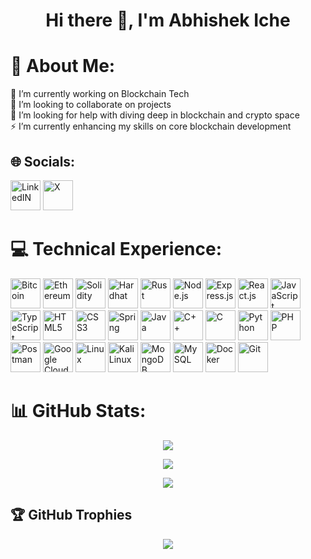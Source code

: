 <h1 align="center">Hi there 👋, I'm Abhishek Iche</p>
  
# 💫 About Me:
🔭 I’m currently working on Blockchain Tech<br>
👯 I’m looking to collaborate on projects<br>
🤝 I’m looking for help with diving deep in blockchain and crypto space<br>
⚡ I’m currently enhancing my skills on core blockchain development<br>

## 🌐 Socials:
<a href="https://linkedin.com/in/abhishek-iche"><img height="48" alt="LinkedIN" src="https://github.com/user-attachments/assets/34f3d7a9-72c3-4c52-aef9-105144a31b60"></a>
<a href="https://x.com/AbhishekIche"><img height="48" alt="X" src="https://github.com/user-attachments/assets/bf301bdc-605b-44e4-997c-3ab80f4f61c3"></a>

# 💻 Technical Experience:
<a href="https://bitcoin.org/" target="_blank" rel="noreferrer"><img height="48" alt="Bitcoin" src="https://github.com/user-attachments/assets/dd027a9c-c1fd-4481-8106-c7a8a701e210"></a>
<a href="https://ethereum.org/" target="_blank" rel="noreferrer"><img height="48" alt="Ethereum" src="https://github.com/user-attachments/assets/75dc32fe-0d74-4036-b24c-5bb639d7e107"></a>
<a href="https://soliditylang.org/" target="_blank" rel="noreferrer"><img height="48" alt="Solidity" src="https://github.com/user-attachments/assets/ea7e1154-6a68-4fc1-a2d0-1a549dda9877"></a>
<a href="https://hardhat.org/" target="_blank" rel="noreferrer"><img height="48" alt="Hardhat" src="https://github.com/user-attachments/assets/6cb7858b-512a-41ba-82cc-ff60a35c317f"></a>
<a href="https://www.rust-lang.org/" target="_blank" rel="noreferrer"><img height="48" alt="Rust" src="https://github.com/user-attachments/assets/222d5170-ead9-451f-8d22-b875a60e2e24"></a>
<a href="https://nodejs.org/" target="_blank" rel="noreferrer"><img height="48" alt="Node.js" src="https://github.com/user-attachments/assets/dd957f05-6187-4795-9d68-c181b69bbbe1"></a>
<a href="https://expressjs.com/" target="_blank" rel="noreferrer"><img height="48" alt="Express.js" src="https://github.com/user-attachments/assets/03e95380-ef3c-4832-b445-06788c1de93b"></a>
<a href="https://react.dev/" target="_blank" rel="noreferrer"><img height="48" alt="React.js" src="https://github.com/user-attachments/assets/4cbedce8-f206-489e-9cdd-56c3ab0e30f9"></a>
<a href="https://developer.mozilla.org/en-US/docs/Web/JavaScript" target="_blank" rel="noreferrer"><img height="48" alt="JavaScript" src="https://github.com/user-attachments/assets/142674c6-81b1-43ef-a5f0-9600aa88b0e9"></a>
<a href="https://www.typescriptlang.org/" target="_blank" rel="noreferrer"><img height="48" alt="TypeScript" src="https://github.com/user-attachments/assets/9ba15c7e-9ff8-46a2-8634-f3b35dd6a0b7"></a>
<a href="https://developer.mozilla.org/en-US/docs/Glossary/HTML5" target="_blank" rel="noreferrer"><img height="48" alt="HTML5" src="https://github.com/user-attachments/assets/4497b39f-6c8b-4082-844b-94b853a9b21e"></a>
<a href="https://developer.mozilla.org/en-US/docs/Web/CSS" target="_blank" rel="noreferrer"><img height="48" alt="CSS3" src="https://github.com/user-attachments/assets/de0a5d91-1e84-4c2c-9e68-61197ec31d12"></a>
<a href="https://spring.io/" target="_blank" rel="noreferrer"><img height="48" alt="Spring" src="https://github.com/user-attachments/assets/26feab53-8063-4f16-b33a-a2f9765b99e6"></a>
<a href="https://www.java.com/" target="_blank" rel="noreferrer"><img height="48" alt="Java" src="https://github.com/user-attachments/assets/671ac480-3079-458d-9cd2-96f7f663cafe"></a>
<a href="https://isocpp.org/" target="_blank" rel="noreferrer"><img height="48" alt="C++" src="https://github.com/user-attachments/assets/454103ce-59cc-4dca-a093-26956f39a52d"></a>
<a href="https://en.wikipedia.org/wiki/C_(programming_language)" target="_blank" rel="noreferrer"><img height="48" alt="C" src="https://github.com/user-attachments/assets/f4d0b63e-995a-4432-8c07-05df843c96aa"></a>
<a href="https://www.python.org/" target="_blank" rel="noreferrer"><img height="48" alt="Python" src="https://github.com/user-attachments/assets/a3a41dd1-b781-47ed-9185-27824d851124"></a>
<a href="https://www.php.net/" target="_blank" rel="noreferrer"><img height="48" alt="PHP" src="https://github.com/user-attachments/assets/57faea94-40a5-4e4c-ba4b-39a59e1e7f24"></a>
<a href="https://www.postman.com/" target="_blank" rel="noreferrer"><img height="48" alt="Postman" src="https://github.com/user-attachments/assets/9c037b23-a988-4428-b942-1b47d1489fee"></a>
<a href="https://cloud.google.com/" target="_blank" rel="noreferrer"><img height="48" alt="Google Cloud" src="https://github.com/user-attachments/assets/c5637ddc-109a-48ae-8271-4b169cfc626e"></a>
<a href="https://www.linux.org/" target="_blank" rel="noreferrer"><img height="48" alt="Linux" src="https://github.com/user-attachments/assets/a82c8670-4538-49a1-a16d-09651cc0b5b1"></a>
<a href="https://www.kali.org/" target="_blank" rel="noreferrer"><img height="48" alt="KaliLinux" src="https://github.com/user-attachments/assets/b0be4efc-f34b-44d3-b3ee-dc0842f1d475"></a>
<a href="https://www.mongodb.com/" target="_blank" rel="noreferrer"><img height="48" alt="MongoDB" src="https://github.com/user-attachments/assets/a11db92f-8e50-4e4e-8e2f-5f7aed0320fb"></a>
<a href="https://www.mysql.com/" target="_blank" rel="noreferrer"><img height="48" alt="MySQL" src="https://github.com/user-attachments/assets/9d522806-d951-4b2e-8d8d-0fa780d205a8"></a>
<a href="https://www.docker.com/" target="_blank" rel="noreferrer"><img height="48" alt="Docker" src="https://github.com/user-attachments/assets/cf4fd0d9-606d-4295-9e4a-5374b4f59330"></a>
<a href="https://git-scm.com/" target="_blank" rel="noreferrer"><img height="48" alt="Git" src="https://github.com/user-attachments/assets/245a51ed-273a-452a-8f64-f9d8a07d9715"></a>


# 📊 GitHub Stats:
<p align="center"><img src="https://github-readme-stats.vercel.app/api/top-langs/?username=YUVRAJ005&theme=dark&hide_border=true&include_all_commits=true&count_private=false&layout=compact"/></p>
<p align="center"><img src="https://github-readme-stats.vercel.app/api?username=YUVRAJ005&theme=dark&hide_border=true&include_all_commits=true&count_private=false"/></p>
<p align="center"><img src="https://github-readme-streak-stats.herokuapp.com/?user=YUVRAJ005&theme=dark&hide_border=true"/></p>

## 🏆 GitHub Trophies
<p align="center"><img src="https://github-profile-trophy.vercel.app/?username=YUVRAJ005&theme=nord&no-frame=false&no-bg=true&margin-w=4"/></p>
